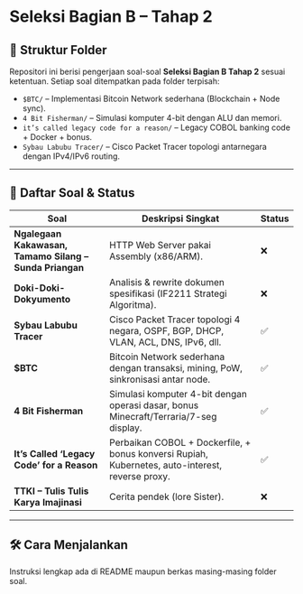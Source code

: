 # Seleksi Bagian B – Tahap 2

## 📂 Struktur Folder

Repositori ini berisi pengerjaan soal-soal **Seleksi Bagian B Tahap 2** sesuai ketentuan.
Setiap soal ditempatkan pada folder terpisah:

- `$BTC/` – Implementasi Bitcoin Network sederhana (Blockchain + Node sync).
- `4 Bit Fisherman/` – Simulasi komputer 4-bit dengan ALU dan memori.
- `it’s called legacy code for a reason/` – Legacy COBOL banking code + Docker + bonus.
- `Sybau Labubu Tracer/` – Cisco Packet Tracer topologi antarnegara dengan IPv4/IPv6 routing.

---

## 📜 Daftar Soal & Status

| Soal                                                    | Deskripsi Singkat                                                                                | Status |
| ------------------------------------------------------- | ------------------------------------------------------------------------------------------------ | ------ |
| **Ngalegaan Kakawasan, Tamamo Silang – Sunda Priangan** | HTTP Web Server pakai Assembly (x86/ARM).                                                        | ❌     |
| **Doki-Doki-Dokyumento**                                | Analisis & rewrite dokumen spesifikasi (IF2211 Strategi Algoritma).                              | ❌     |
| **Sybau Labubu Tracer**                                 | Cisco Packet Tracer topologi 4 negara, OSPF, BGP, DHCP, VLAN, ACL, DNS, IPv6, dll.               | ✅     |
| **\$BTC**                                               | Bitcoin Network sederhana dengan transaksi, mining, PoW, sinkronisasi antar node.                | ✅     |
| **4 Bit Fisherman**                                     | Simulasi komputer 4-bit dengan operasi dasar, bonus Minecraft/Terraria/7-seg display.            | ✅     |
| **It’s Called ‘Legacy Code’ for a Reason**              | Perbaikan COBOL + Dockerfile, + bonus konversi Rupiah, Kubernetes, auto-interest, reverse proxy. | ✅     |
| **TTKI – Tulis Tulis Karya Imajinasi**                  | Cerita pendek (lore Sister).                                                                     | ❌     |

---

## 🛠 Cara Menjalankan

Instruksi lengkap ada di README maupun berkas masing-masing folder soal.
